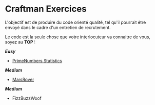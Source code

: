 # Craftman Exercices


L'objectif est de produire du code orienté qualité, tel qu'il pourrait être envoyé dans le cadre d'un entretien de recrutement.

Le code est la seule chose que votre interlocuteur va connaitre de vous, soyez au **TOP** !

**_Easy_**
- [PrimeNumbers Statistics](https://github.com/geleouet/exercices/tree/master/primeStatistics)
 
 
**_Medium_**
- [MarsRover](https://github.com/geleouet/exercices/tree/master/marsRover)

**_Medium_**
- FizzBuzzWoof
